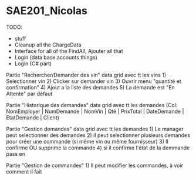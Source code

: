# SAE201_Nicolas


TODO:
- stuff
- Cleanup all the ChargeData
- Interface for all of the FindAll, Ajouter all that
- Login (data base accounts things)
- Login (C# part)

Partie "Rechercher/Demander des vin"
	data grid avec tt les vins
	1) Selectionner vin
	2) Clicker sur demander vin
	3) Ouvrir menu "quantité et confirmation" 
	4) Ajout a la liste des demandes
	5) La demande est "En Attente" par défaut

Partie "Historique des demandes"
	data grid avec tt les demandes
	(Col: NomEmployer | NumDemande | NomVin | Qté | PrixTotal | DateDemande | EtatDemande | Client)

Partie "Gestion demandes" 
	data grid avec tt les demandes
	1) Le manager peut selectionner des demandes
	2) Il peut selectionner plusieurs demandes pour créer une commande (si même vin ou même fournisseur)
	3) Il confirme OU supprime la commande
	4) si il confirme l'état de la demmande pass en 

Partie "Gestion de commandes"
	1) Il peut modifier les commandes, à voir comment il fait
